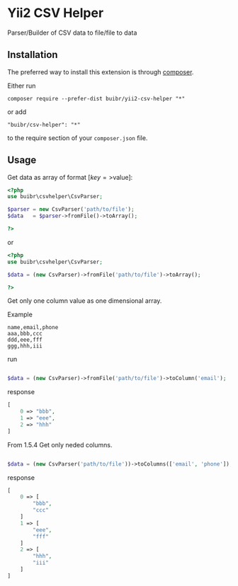 Yii2 CSV Helper
===============
Parser/Builder of CSV data to file/file to data


Installation
------------

The preferred way to install this extension is through [composer](http://getcomposer.org/download/).

Either run

```
composer require --prefer-dist buibr/yii2-csv-helper "*"
```

or add

```
"buibr/csv-helper": "*"
```

to the require section of your `composer.json` file.


Usage
------------

Get data as array of format [$key=>$value]:

```php
<?php 
use buibr\csvhelper\CsvParser; 

$parser = new CsvParser('path/to/file');
$data   = $parser->fromFile()->toArray();

?>
```

or

```php
<?php 
use buibr\csvhelper\CsvParser; 

$data = (new CsvParser)->fromFile('path/to/file')->toArray();

?>
```

Get only one column value as one dimensional array.

Example
```csv
name,email,phone
aaa,bbb,ccc
ddd,eee,fff
ggg,hhh,iii
```

run

```php

$data = (new CsvParser)->fromFile('path/to/file')->toColumn('email');

```

response 

```php
[
    0 => "bbb",
    1 => "eee",
    2 => "hhh"
]
```


From 1.5.4 Get only neded columns.

```php

$data = (new CsvParser('path/to/file'))->toColumns(['email', 'phone']);

```

response 

```php
[
    0 => [
        "bbb",
        "ccc"
    ]
    1 => [
        "eee",
        "fff"
    ]
    2 => [
        "hhh",
        "iii"
    ]
]
```

